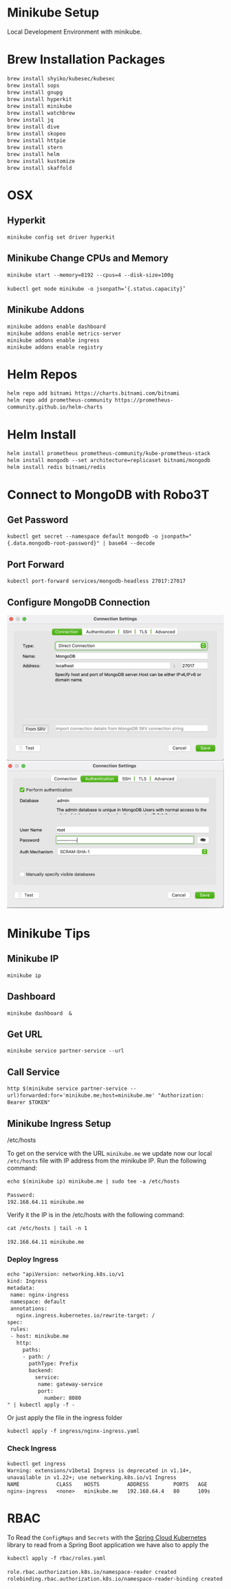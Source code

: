 # Minikube Setup
Local Development Environment with minikube.

# Brew Installation Packages
```
brew install shyiko/kubesec/kubesec
brew install sops
brew install gnupg
brew install hyperkit
brew install minikube
brew install watchbrew 
brew install jq
brew install dive
brew install skopeo
brew install httpie
brew install stern
brew install helm
brew install kustomize 
brew install skaffold
```

# OSX
## Hyperkit
```
minikube config set driver hyperkit
```
## Minikube Change CPUs and Memory 
```
minikube start --memory=8192 --cpus=4 --disk-size=100g

kubectl get node minikube -o jsonpath=‘{.status.capacity}’
```


## Minikube Addons
```
minikube addons enable dashboard 
minikube addons enable metrics-server 
minikube addons enable ingress 
minikube addons enable registry
```

# Helm Repos
```
helm repo add bitnami https://charts.bitnami.com/bitnami
helm repo add prometheus-community https://prometheus-community.github.io/helm-charts
```
  
# Helm Install 
```
helm install prometheus prometheus-community/kube-prometheus-stack
helm install mongodb --set architecture=replicaset bitnami/mongodb
helm install redis bitnami/redis
```  

# Connect to MongoDB with Robo3T
## Get Password
```
kubectl get secret --namespace default mongodb -o jsonpath="{.data.mongodb-root-password}" | base64 --decode
```
## Port Forward
```
kubectl port-forward services/mongodb-headless 27017:27017
```
## Configure MongoDB Connection
![](image/Robo3T-1.png)
![](image/Robo3T-2.png)

# Minikube Tips
## Minikube IP
```
minikube ip
```

## Dashboard
```
minikube dashboard  & 
```
## Get URL
```
minikube service partner-service --url
```

## Call Service
```
http $(minikube service partner-service --url)forwarded:for='minikube.me;host=minikube.me' "Authorization: Bearer $TOKEN"
```

## Minikube Ingress Setup
/etc/hosts

To get on the service with the URL `minikube.me` we update now our local `/etc/hosts` file with IP address from the minikube IP.
Run the following command:
```
echo $(minikube ip) minikube.me | sudo tee -a /etc/hosts

Password:
192.168.64.11 minikube.me
```
Verify it the IP is in the /etc/hosts with the following command:
```
cat /etc/hosts | tail -n 1

192.168.64.11 minikube.me
```

### Deploy Ingress
```
echo "apiVersion: networking.k8s.io/v1
kind: Ingress
metadata:
 name: nginx-ingress
 namespace: default
 annotations:
   nginx.ingress.kubernetes.io/rewrite-target: /
spec:
 rules:
 - host: minikube.me
   http:
     paths:
     - path: /
       pathType: Prefix
       backend:
         service:
          name: gateway-service
          port:
            number: 8080
" | kubectl apply -f -
```
Or just apply the file in the ingress folder
```
kubectl apply -f ingress/nginx-ingress.yaml
```
### Check Ingress
```
kubectl get ingress
Warning: extensions/v1beta1 Ingress is deprecated in v1.14+, unavailable in v1.22+; use networking.k8s.io/v1 Ingress
NAME            CLASS    HOSTS         ADDRESS        PORTS   AGE
nginx-ingress   <none>   minikube.me   192.168.64.4   80      109s
```

# RBAC
To Read the `ConfigMaps` and `Secrets` with the [Spring Cloud Kubernetes](https://spring.io/projects/spring-cloud-kubernetes)
library to read from a Spring Boot application we have also to apply the 
```
kubectl apply -f rbac/roles.yaml

role.rbac.authorization.k8s.io/namespace-reader created
rolebinding.rbac.authorization.k8s.io/namespace-reader-binding created
```


